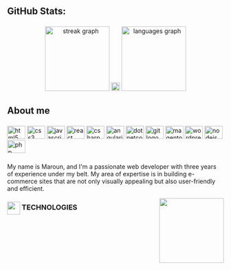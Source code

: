 <h2 align="left">GitHub Stats:</h2>

###

<div align="center">
  <img src="https://streak-stats.demolab.com?user=maroungrey&locale=en&mode=daily&theme=dracula&hide_border=false&border_radius=5" height="150" alt="streak graph" />
  <img src="https://external-content.duckduckgo.com/iu/?u=https%3A%2F%2Fclipground.com%2Fimages%2Fblank-transparent-png-3.png&f=1&nofb=1&ipt=fe4f930b6b9dcdaf44cbb7c41a3613a023e1d7f93e81ce502df60b121d3b27c3&ipo=images" height="20" />
  <img src="https://github-readme-stats.vercel.app/api/top-langs?username=maroungrey&locale=en&hide_title=false&layout=compact&card_width=320&langs_count=5&theme=dracula&hide_border=false" height="150" alt="languages graph" />
</div>


###

<h2 align="left">About me</h2>

###

<div align="left">
  <img src="https://cdn.jsdelivr.net/gh/devicons/devicon/icons/html5/html5-original.svg" height="30" width="42" alt="html5 logo"  />
  <img src="https://cdn.jsdelivr.net/gh/devicons/devicon/icons/css3/css3-original.svg" height="30" width="42" alt="css3 logo"  />
  <img src="https://cdn.jsdelivr.net/gh/devicons/devicon/icons/javascript/javascript-original.svg" height="30" width="42" alt="javascript logo"  />
  <img src="https://cdn.jsdelivr.net/gh/devicons/devicon/icons/react/react-original.svg" height="30" width="42" alt="react logo"  />
  <img src="https://cdn.jsdelivr.net/gh/devicons/devicon/icons/csharp/csharp-original.svg" height="30" width="42" alt="csharp logo"  />
  <img src="https://cdn.jsdelivr.net/gh/devicons/devicon/icons/angularjs/angularjs-original.svg" height="30" width="42" alt="angularjs logo"  />
  <img src="https://cdn.jsdelivr.net/gh/devicons/devicon/icons/dotnetcore/dotnetcore-original.svg" height="30" width="42" alt="dotnetcore logo"  />
  <img src="https://cdn.jsdelivr.net/gh/devicons/devicon/icons/git/git-original.svg" height="30" width="42" alt="git logo"  />
  <img src="https://cdn.jsdelivr.net/gh/devicons/devicon/icons/magento/magento-original.svg" height="30" width="42" alt="magento logo"  />
  <img src="https://cdn.jsdelivr.net/gh/devicons/devicon/icons/wordpress/wordpress-original.svg" height="30" width="42" alt="wordpress logo"  />
  <img src="https://cdn.jsdelivr.net/gh/devicons/devicon/icons/nodejs/nodejs-original.svg" height="30" width="42" alt="nodejs logo"  />
  <img src="https://cdn.jsdelivr.net/gh/devicons/devicon/icons/php/php-original.svg" height="30" width="42" alt="php logo"  />
</div>

###



###


  <p align="left">My name is Maroun, and I'm a passionate web developer with three years of experience under my belt. My area of expertise is in building e-commerce sites that are not only visually appealing but also user-friendly and efficient.</p>

  <img align="right" height="150" src="https://media.tenor.com/Jsj-LPg73J0AAAAC/cute-animals.gif"  />


<h3><img align="center" height="30" src="https://user-images.githubusercontent.com/84743905/174507937-c8637dd7-5a10-4c12-bf23-945c7872ace2.png"> TECHNOLOGIES</h3>

###
